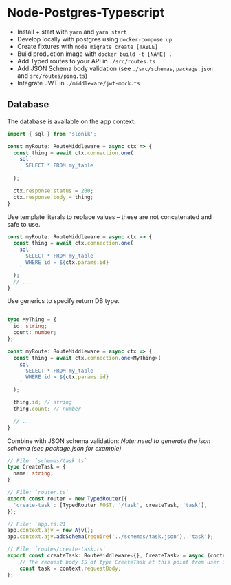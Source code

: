 # Node-Postgres-Typescript

* Install + start with `yarn` and `yarn start`
* Develop locally with postgres using `docker-compose up`
* Create fixtures with `node migrate create [TABLE]`
* Build production image with `docker build -t [NAME] .`
* Add Typed routes to your API in `./src/routes.ts`
* Add JSON Schema body validation (see `./src/schemas`, `package.json` and `src/routes/ping.ts`)
* Integrate JWT in `./middleware/jwt-mock.ts`


## Database
The database is available on the app context:

```typescript
import { sql } from 'slonik';

const myRoute: RouteMiddleware = async ctx => { 
  const thing = await ctx.connection.one(
    sql`
      SELECT * FROM my_table
    `
  );

  ctx.response.status = 200;
  ctx.response.body = thing;
}

```

Use template literals to replace values – these are not concatenated and safe to use.
```typescript
const myRoute: RouteMiddleware = async ctx => { 
  const thing = await ctx.connection.one(
    sql`
      SELECT * FROM my_table 
      WHERE id = ${ctx.params.id}
    `
  );
  // ...
}
```

Use generics to specify return DB type.

```typescript

type MyThing = {
  id: string;
  count: number;
};

const myRoute: RouteMiddleware = async ctx => { 
  const thing = await ctx.connection.one<MyThing>(
    sql`
      SELECT * FROM my_table 
      WHERE id = ${ctx.params.id}
    `
  );

  thing.id; // string
  thing.count; // number

  // ...
}
```

Combine with JSON schema validation:
_Note: need to generate the json schema (see package.json for example)_
```typescript
// File: `schemas/task.ts`
type CreateTask = {
  name: string;
}

// File: `router.ts`
export const router = new TypedRouter({
  'create-task': [TypedRouter.POST, '/task', createTask, 'task'],
});

// File: `app.ts:21`
app.context.ajv = new Ajv();
app.context.ajv.addSchema(require('../schemas/task.json'), 'task');

// File: `routes/create-task.ts`
export const createTask: RouteMiddleware<{}, CreateTask> = async (context, next) => {
    // The request body IS of type CreateTask at this point from user input. 
    const task = context.requestBody;
};
```

